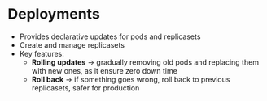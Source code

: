 # Deployments

- Provides declarative updates for pods and replicasets
- Create and manage replicasets
- Key features:
  - **Rolling updates** -> gradually removing old pods and replacing them with new ones, as it ensure zero down time
  - **Roll back** -> if something goes wrong, roll back to previous replicasets, safer for production
